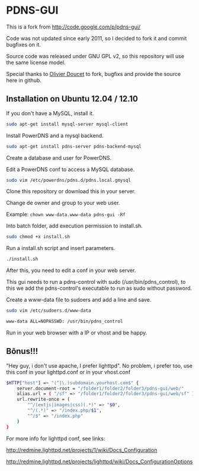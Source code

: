 PDNS-GUI
========

This is a fork from http://code.google.com/p/pdns-gui/

Code was not updated since early 2011, so I decided to fork it and commit bugfixes on it.

Source code was released under GNU GPL v2, so this repository will use the same license model.

Special thanks to [Olivier Doucet](https://github.com/odoucet) to fork, bugfixs and provide the source here in github.

Installation on Ubuntu 12.04 / 12.10
--------------

If you don't have a MySQL, install it.

```bash
sudo apt-get install mysql-server mysql-client
```

Install PowerDNS and a mysql backend.

```bash
sudo apt-get install pdns-server pdns-backend-mysql
```

Create a database and user for PowerDNS.

Edit a PowerDNS conf to access a MySQL database.

```bash
sudo vim /etc/powerdns/pdns.d/pdns.local.gmysql
```

Clone this repository or download this in your server.

Change de owner and group to your web user.

Example: ``` chown www-data.www-data pdns-gui -Rf ```

Into batch folder, add execution permission to install.sh. 

```bash
sudo chmod +x install.sh 
```

Run a install.sh script and insert parameters.

```bash
./install.sh
```

After this, you need to edit a conf in your web server.

This gui needs to run a pdns-control with sudo (/usr/bin/pdns_control), to this we add the pdns-control's executable to run as sudo without password.

Create a www-data file to sudoers and add a line and save.

```bash
sudo vim /etc/sudoers.d/www-data
```
```bash
www-data ALL=NOPASSWD: /usr/bin/pdns_control
```

Run in your web browser with a IP or vhost and be happy.

Bônus!!!
--------------
"Hey guy, i don't use apache, I prefer lighttpd". No problem, i prefer too, use this conf in your lighttpd.conf or in your vhost.conf
```bash
$HTTP["host"] =~ "(^|\.)subdomain.yourhost.com$" {
    server.document-root = "/folder1/folder2/folder3/pdns-gui/web/"
	alias.url = ( "/sf" => "/folder1/folder2/folder3/pdns-gui/web/sf" )
	url.rewrite-once = (
		"^/(extjs|images|css)(.*)" => "$0",
		"^/(.*)" => "/index.php/$1",
		"^/$" => "/index.php"
	)
}
```
For more info for lighttpd conf, see links:

http://redmine.lighttpd.net/projects/1/wiki/Docs_Configuration

http://redmine.lighttpd.net/projects/lighttpd/wiki/Docs_ConfigurationOptions



